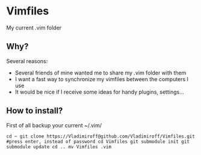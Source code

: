 # Vimfiles

My current .vim folder

## Why?

Several reasons:

* Several friends of mine wanted me to share my .vim folder with them
* I want a fast way to synchronize my vimfiles between the computers I use
* It would be nice if I receive some ideas for handy plugins, settings...

## How to install?

First of all backup your current ~/.vim/

`
cd ~
git clone https://Vladimiroff@github.com/Vladimiroff/Vimfiles.git #press enter, instead of password
cd Vimfiles
git submodule init
git submodule update
cd ..
mv Vimfiles .vim
`
